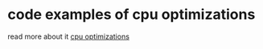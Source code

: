 # code examples of cpu optimizations  

read more about it [cpu optimizations](https://izebit.github.io/cpu-optimizations.html)